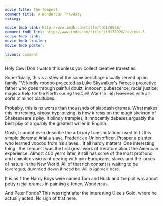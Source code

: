 ```yaml
---
movie title: The Tempest
comment title: A Wonderous Travesty
rating: 

movie imdb link: http://www.imdb.com/title/tt0178928/
comment imdb link: http://www.imdb.com/title/tt0178928/reviews-5
movie tmdb link: 
movie tmdb trailer: 
movie tmdb poster: 

layout: comment
---
```


Holy Cow! Don't watch this unless you collect creative travesties.

Superficially, this is a stew of the same persiflage usually served up on family TV: kindly voodoo projected as Luke Skywalker's Force; a protective father who goes through painful doubt; innocent pubescence; racial justice; magical help for the North during the Civil War (no lie); leavened with all sorts of minor platitudes. 

Probably, this is no worse than thousands of slapdash dramas. What makes this interesting, almost hypnotizing, is how it rests on the rough skeleton of Shakespeare's play. It blindly tramples, it innocently debases arguably the best play of arguably the greatest writer in English.

Gosh, I cannot even describe the arbitrary transmutations used to fit this simple diorama: Arial a slave, Frederick a Union officer, Prosper a planter who learned voodoo from his slaves... it all hardly matters. One interesting thing: The Tempest was the first great work of literature about the American experience. Almost 400 years later, it still has some of the most profound and complex visions of dealing with non-Europeans, slaves and the forces of nature in the New World. All of that rich content is waiting to be leveraged, dummied down if need be. All is ignored here.

It is as if the Hardy Boys were named Tom and Huck and the plot was about petty racial dramas in painting a fence. Wonderous.

And Peter Fonda? This was right after the interesting Ulee's Gold, where he actually acted. No sign of that here.